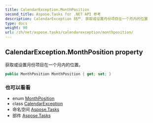 ```yaml
---
title: CalendarException.MonthPosition
second_title: Aspose.Tasks for .NET API 参考
description: CalendarException 财产. 获取或设置月份项目在一个月内的位置
type: docs
weight: 90
url: /zh/net/aspose.tasks/calendarexception/monthposition/
---
```

## CalendarException.MonthPosition property

获取或设置月份项目在一个月内的位置。

```csharp
public MonthPosition MonthPosition { get; set; }
```

### 也可以看看

* enum [MonthPosition](../../monthposition/)
* class [CalendarException](../)
* 命名空间 [Aspose.Tasks](../../calendarexception/)
* 部件 [Aspose.Tasks](../../../)


